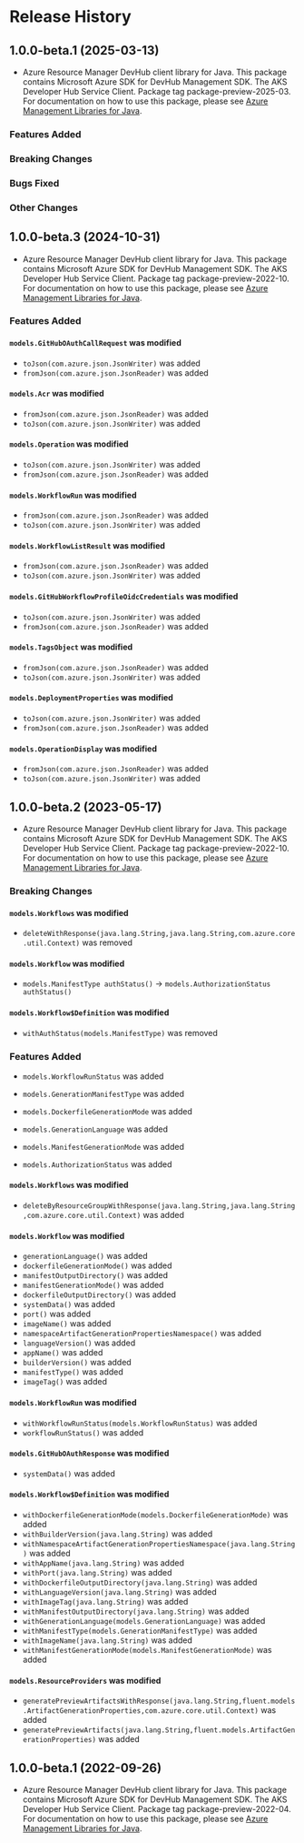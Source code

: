 # Release History

## 1.0.0-beta.1 (2025-03-13)

- Azure Resource Manager DevHub client library for Java. This package contains Microsoft Azure SDK for DevHub Management SDK. The AKS Developer Hub Service Client. Package tag package-preview-2025-03. For documentation on how to use this package, please see [Azure Management Libraries for Java](https://aka.ms/azsdk/java/mgmt).

### Features Added

### Breaking Changes

### Bugs Fixed

### Other Changes

## 1.0.0-beta.3 (2024-10-31)

- Azure Resource Manager DevHub client library for Java. This package contains Microsoft Azure SDK for DevHub Management SDK. The AKS Developer Hub Service Client. Package tag package-preview-2022-10. For documentation on how to use this package, please see [Azure Management Libraries for Java](https://aka.ms/azsdk/java/mgmt).

### Features Added

#### `models.GitHubOAuthCallRequest` was modified

* `toJson(com.azure.json.JsonWriter)` was added
* `fromJson(com.azure.json.JsonReader)` was added

#### `models.Acr` was modified

* `fromJson(com.azure.json.JsonReader)` was added
* `toJson(com.azure.json.JsonWriter)` was added

#### `models.Operation` was modified

* `toJson(com.azure.json.JsonWriter)` was added
* `fromJson(com.azure.json.JsonReader)` was added

#### `models.WorkflowRun` was modified

* `fromJson(com.azure.json.JsonReader)` was added
* `toJson(com.azure.json.JsonWriter)` was added

#### `models.WorkflowListResult` was modified

* `fromJson(com.azure.json.JsonReader)` was added
* `toJson(com.azure.json.JsonWriter)` was added

#### `models.GitHubWorkflowProfileOidcCredentials` was modified

* `toJson(com.azure.json.JsonWriter)` was added
* `fromJson(com.azure.json.JsonReader)` was added

#### `models.TagsObject` was modified

* `fromJson(com.azure.json.JsonReader)` was added
* `toJson(com.azure.json.JsonWriter)` was added

#### `models.DeploymentProperties` was modified

* `toJson(com.azure.json.JsonWriter)` was added
* `fromJson(com.azure.json.JsonReader)` was added

#### `models.OperationDisplay` was modified

* `fromJson(com.azure.json.JsonReader)` was added
* `toJson(com.azure.json.JsonWriter)` was added

## 1.0.0-beta.2 (2023-05-17)

- Azure Resource Manager DevHub client library for Java. This package contains Microsoft Azure SDK for DevHub Management SDK. The AKS Developer Hub Service Client. Package tag package-preview-2022-10. For documentation on how to use this package, please see [Azure Management Libraries for Java](https://aka.ms/azsdk/java/mgmt).

### Breaking Changes

#### `models.Workflows` was modified

* `deleteWithResponse(java.lang.String,java.lang.String,com.azure.core.util.Context)` was removed

#### `models.Workflow` was modified

* `models.ManifestType authStatus()` -> `models.AuthorizationStatus authStatus()`

#### `models.Workflow$Definition` was modified

* `withAuthStatus(models.ManifestType)` was removed

### Features Added

* `models.WorkflowRunStatus` was added

* `models.GenerationManifestType` was added

* `models.DockerfileGenerationMode` was added

* `models.GenerationLanguage` was added

* `models.ManifestGenerationMode` was added

* `models.AuthorizationStatus` was added

#### `models.Workflows` was modified

* `deleteByResourceGroupWithResponse(java.lang.String,java.lang.String,com.azure.core.util.Context)` was added

#### `models.Workflow` was modified

* `generationLanguage()` was added
* `dockerfileGenerationMode()` was added
* `manifestOutputDirectory()` was added
* `manifestGenerationMode()` was added
* `dockerfileOutputDirectory()` was added
* `systemData()` was added
* `port()` was added
* `imageName()` was added
* `namespaceArtifactGenerationPropertiesNamespace()` was added
* `languageVersion()` was added
* `appName()` was added
* `builderVersion()` was added
* `manifestType()` was added
* `imageTag()` was added

#### `models.WorkflowRun` was modified

* `withWorkflowRunStatus(models.WorkflowRunStatus)` was added
* `workflowRunStatus()` was added

#### `models.GitHubOAuthResponse` was modified

* `systemData()` was added

#### `models.Workflow$Definition` was modified

* `withDockerfileGenerationMode(models.DockerfileGenerationMode)` was added
* `withBuilderVersion(java.lang.String)` was added
* `withNamespaceArtifactGenerationPropertiesNamespace(java.lang.String)` was added
* `withAppName(java.lang.String)` was added
* `withPort(java.lang.String)` was added
* `withDockerfileOutputDirectory(java.lang.String)` was added
* `withLanguageVersion(java.lang.String)` was added
* `withImageTag(java.lang.String)` was added
* `withManifestOutputDirectory(java.lang.String)` was added
* `withGenerationLanguage(models.GenerationLanguage)` was added
* `withManifestType(models.GenerationManifestType)` was added
* `withImageName(java.lang.String)` was added
* `withManifestGenerationMode(models.ManifestGenerationMode)` was added

#### `models.ResourceProviders` was modified

* `generatePreviewArtifactsWithResponse(java.lang.String,fluent.models.ArtifactGenerationProperties,com.azure.core.util.Context)` was added
* `generatePreviewArtifacts(java.lang.String,fluent.models.ArtifactGenerationProperties)` was added

## 1.0.0-beta.1 (2022-09-26)

- Azure Resource Manager DevHub client library for Java. This package contains Microsoft Azure SDK for DevHub Management SDK. The AKS Developer Hub Service Client. Package tag package-preview-2022-04. For documentation on how to use this package, please see [Azure Management Libraries for Java](https://aka.ms/azsdk/java/mgmt).
